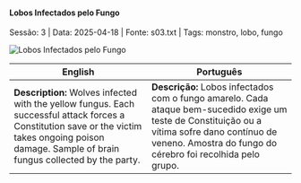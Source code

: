 ﻿
#### Lobos Infectados pelo Fungo

Sessão: 3 | Data: 2025-04-18 | Fonte: s03.txt | Tags: monstro, lobo, fungo

![Lobos Infectados pelo Fungo](assets/monsters/monster_blank.png)

| English | Português |
|---------|-----------|
| **Description:** Wolves infected with the yellow fungus. Each successful attack forces a Constitution save or the victim takes ongoing poison damage. Sample of brain fungus collected by the party. | **Descrição:** Lobos infectados com o fungo amarelo. Cada ataque bem-sucedido exige um teste de Constituição ou a vítima sofre dano contínuo de veneno. Amostra do fungo do cérebro foi recolhida pelo grupo. |



















